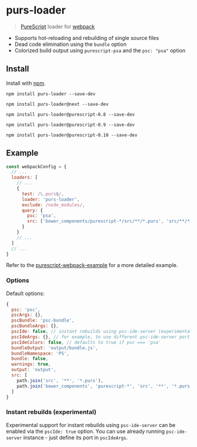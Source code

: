 # purs-loader

> [PureScript](http://www.purescript.org) loader for [webpack](http://webpack.github.io)

- Supports hot-reloading and rebuilding of single source files
- Dead code elimination using the `bundle` option
- Colorized build output using `purescript-psa` and the `psc: "psa"` option

## Install

Install with [npm](https://npmjs.org/package/purs-loader).

```
npm install purs-loader --save-dev

npm install purs-loader@next --save-dev

npm install purs-loader@purescript-0.8 --save-dev

npm install purs-loader@purescript-0.9 --save-dev

npm install purs-loader@purescript-0.10 --save-dev
```

## Example

```javascript
const webpackConfig = {
  // ...
  loaders: [
    // ...
    {
      test: /\.purs$/,
      loader: 'purs-loader',
      exclude: /node_modules/,
      query: {
        psc: 'psa',
        src: ['bower_components/purescript-*/src/**/*.purs', 'src/**/*.purs']
      }
    }
    // ...
  ]
  // ...
}
```

Refer to the [purescript-webpack-example](https://github.com/ethul/purescript-webpack-example) for a more detailed example.

### Options

Default options:

```javascript
{
  psc: 'psc',
  pscArgs: {},
  pscBundle: 'psc-bundle',
  pscBundleArgs: {},
  pscIde: false, // instant rebuilds using psc-ide-server (experimental)
  pscIdeArgs: {}, // for example, to use different psc-ide-server port: {port: 4088}
  pscIdeColors: false, // defaults to true if psc === 'psa'
  bundleOutput: 'output/bundle.js',
  bundleNamespace: 'PS',
  bundle: false,
  warnings: true,
  output: 'output',
  src: [
    path.join('src', '**', '*.purs'),
    path.join('bower_components', 'purescript-*', 'src', '**', '*.purs')
  ]
}
```

### Instant rebuilds (experimental)

Experimental support for instant rebuilds using `psc-ide-server` can be enabled
via the `pscIde: true` option.
You can use already running `psc-ide-server` instance - just define its port in `pscIdeArgs`.

